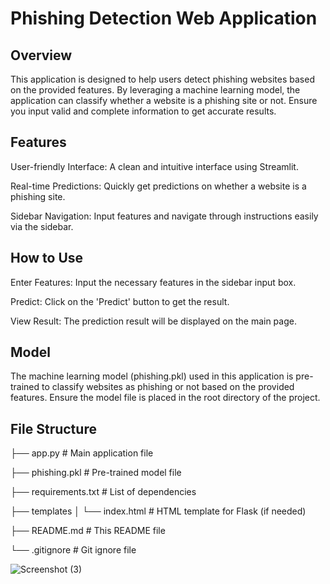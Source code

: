 # Phishing Detection Web Application

## Overview

This application is designed to help users detect phishing websites based on the provided features. By leveraging a machine learning model, the application can classify whether a website is a phishing site or not. Ensure you input valid and complete information to get accurate results.

## Features

User-friendly Interface: A clean and intuitive interface using Streamlit.

Real-time Predictions: Quickly get predictions on whether a website is a phishing site.

Sidebar Navigation: Input features and navigate through instructions easily via the sidebar.

## How to Use

Enter Features: Input the necessary features in the sidebar input box.

Predict: Click on the 'Predict' button to get the result.

View Result: The prediction result will be displayed on the main page.

## Model

The machine learning model (phishing.pkl) used in this application is pre-trained to classify websites as phishing or not based on the provided features. Ensure the model file is placed in the root directory of the project.

## File Structure

├── app.py                 # Main application file

├── phishing.pkl           # Pre-trained model file

├── requirements.txt       # List of dependencies

├── templates
│   └── index.html         # HTML template for Flask (if needed)

├── README.md              # This README file

└── .gitignore             # Git ignore file

![Screenshot (3)](https://github.com/user-attachments/assets/84477dbf-932f-4413-b7f2-7dae48a25356)

